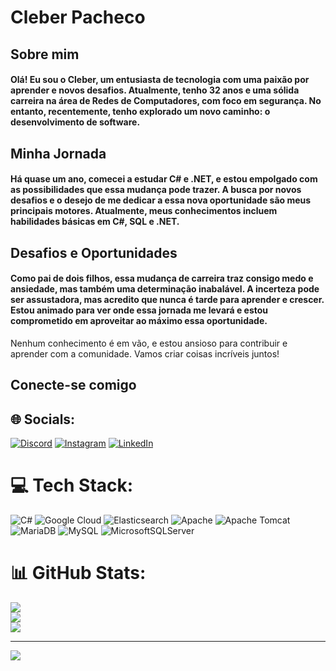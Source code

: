 # Cleber Pacheco

## Sobre mim
#### Olá! Eu sou o Cleber, um entusiasta de tecnologia com uma paixão por aprender e novos desafios. Atualmente, tenho 32 anos e uma sólida carreira na área de Redes de Computadores, com foco em segurança. No entanto, recentemente, tenho explorado um novo caminho: o desenvolvimento de software.

## Minha Jornada
#### Há quase um ano, comecei a estudar C# e .NET, e estou empolgado com as possibilidades que essa mudança pode trazer. A busca por novos desafios e o desejo de me dedicar a essa nova oportunidade são meus principais motores. Atualmente, meus conhecimentos incluem habilidades básicas em C#, SQL e .NET.

## Desafios e Oportunidades
#### Como pai de dois filhos, essa mudança de carreira traz consigo medo e ansiedade, mas também uma determinação inabalável. A incerteza pode ser assustadora, mas acredito que nunca é tarde para aprender e crescer. Estou animado para ver onde essa jornada me levará e estou comprometido em aproveitar ao máximo essa oportunidade.

Nenhum conhecimento é em vão, e estou ansioso para contribuir e aprender com a comunidade. Vamos criar coisas incríveis juntos!

## Conecte-se comigo

## 🌐 Socials:
[![Discord](https://img.shields.io/badge/Discord-%237289DA.svg?logo=discord&logoColor=white)](https://discord.gg/cleberpacheco) [![Instagram](https://img.shields.io/badge/Instagram-%23E4405F.svg?logo=Instagram&logoColor=white)](https://instagram.com/cleberaraujo65) [![LinkedIn](https://img.shields.io/badge/LinkedIn-%230077B5.svg?logo=linkedin&logoColor=white)](https://www.linkedin.com/in/cleber-ara%C3%BAjo-a595a447/) 

# 💻 Tech Stack:
![C#](https://img.shields.io/badge/c%23-%23239120.svg?style=for-the-badge&logo=csharp&logoColor=white) ![Google Cloud](https://img.shields.io/badge/GoogleCloud-%234285F4.svg?style=for-the-badge&logo=google-cloud&logoColor=white) ![Elasticsearch](https://img.shields.io/badge/elasticsearch-%230377CC.svg?style=for-the-badge&logo=elasticsearch&logoColor=white) ![Apache](https://img.shields.io/badge/apache-%23D42029.svg?style=for-the-badge&logo=apache&logoColor=white) ![Apache Tomcat](https://img.shields.io/badge/apache%20tomcat-%23F8DC75.svg?style=for-the-badge&logo=apache-tomcat&logoColor=black) ![MariaDB](https://img.shields.io/badge/MariaDB-003545?style=for-the-badge&logo=mariadb&logoColor=white) ![MySQL](https://img.shields.io/badge/mysql-4479A1.svg?style=for-the-badge&logo=mysql&logoColor=white) ![MicrosoftSQLServer](https://img.shields.io/badge/Microsoft%20SQL%20Server-CC2927?style=for-the-badge&logo=microsoft%20sql%20server&logoColor=white)
# 📊 GitHub Stats:
![](https://github-readme-stats.vercel.app/api?username=CLeberPSA&theme=dark&hide_border=false&include_all_commits=false&count_private=false)<br/>
![](https://github-readme-streak-stats.herokuapp.com/?user=CLeberPSA&theme=dark&hide_border=false)<br/>
![](https://github-readme-stats.vercel.app/api/top-langs/?username=CLeberPSA&theme=dark&hide_border=false&include_all_commits=false&count_private=false&layout=compact)

---
[![](https://visitcount.itsvg.in/api?id=CLeberPSA&icon=0&color=0)](https://visitcount.itsvg.in)
